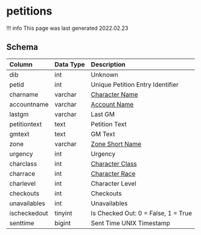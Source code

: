 # petitions

!!! info
	This page was last generated 2022.02.23

## Schema

| Column | Data Type | Description |
| :--- | :--- | :--- |
| dib | int | Unknown |
| petid | int | Unique Petition Entry Identifier |
| charname | varchar | [Character Name](../../schema/characters/character_data.md) |
| accountname | varchar | [Account Name](../../schema/account/account.md) |
| lastgm | varchar | Last GM |
| petitiontext | text | Petition Text |
| gmtext | text | GM Text |
| zone | varchar | [Zone Short Name](../../../../server/zones/zone-list) |
| urgency | int | Urgency |
| charclass | int | [Character Class](../../../../server/player/class-list) |
| charrace | int | [Character Race](../../../../server/npc/race-list) |
| charlevel | int | Character Level |
| checkouts | int | Checkouts |
| unavailables | int | Unavailables |
| ischeckedout | tinyint | Is Checked Out: 0 = False, 1 = True |
| senttime | bigint | Sent Time UNIX Timestamp |

